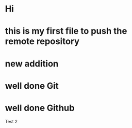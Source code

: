 # Hi 

# this is my first file to push the remote repository
# new addition
# well done Git
# well done Github
Test 2
